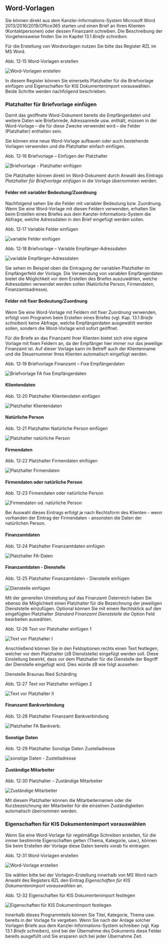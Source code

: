 ## Word-Vorlagen

Sie können direkt aus dem Kanzlei-Informations-System Microsoft Word
2013/2016/2019/Office365 starten und einen Brief an Ihren Klienten
(Kontaktpersonen) oder dessen Finanzamt schreiben. Die Beschreibung der
Vorgehensweise finden Sie im Kapitel 13.1 *Briefe schreiben.*

Für die Erstellung von Wordvorlagen nutzen Sie bitte das Register *RZL*
im MS Word.

Abb. 12‑15 Word-Vorlagen erstellen

![Word-Vorlagen erstellen](<img/image305.png>)

In diesem Register können Sie einerseits Platzhalter für die
Briefvorlage einfügen und Eigenschaften für KIS Dokumentenimport
vorauswählen. Beide Schritte werden nachfolgend beschrieben.

### Platzhalter für Briefvorlage einfügen

Damit das geöffnete Word-Dokument bereits die Empfängerdaten und weitere
Daten wie Briefanrede, Adressanrede usw. enthält, müssen in der
Word-Vorlage – die für diese Zwecke verwendet wird – die Felder
(Platzhalter) enthalten sein.

Sie können eine neue Word-Vorlage aufbauen oder auch bestehende Vorlagen
verwenden und die Platzhalter einfach einfügen.

Abb. 12‑16 Briefvorlage – Einfügen der Platzhalter

![Briefvorlage - Platzhalter einfügen](<img/image308.png>)

Die Platzhalter können direkt im Word-Dokument durch Anwahl des Eintrags
*Platzhalter für Briefvorlage einfügen* in die Vorlage übernommen
werden.

#### Felder mit variabler Bedeutung/Zuordnung

Nachfolgend sehen Sie die Felder mit variabler Bedeutung bzw. Zuordnung.
Wenn Sie eine Word-Vorlage mit diesen Feldern verwenden, erhalten Sie
beim Erstellen eines Briefes aus dem Kanzlei-Informations-System die
Abfrage, welche Adressdaten in den Brief eingefügt werden sollen.

Abb. 12‑17 Variable Felder einfügen

![variable Felder einfügen](<img/image309.png>)

Abb. 12‑18 Briefvorlage – Variable Empfänger-Adressdaten

![variable Empfänger-Adressdaten](<img/image310.png>)

Sie sehen im Beispiel oben die Eintragung der variablen Platzhalter im
Empfängerfeld der Vorlage. Die Verwendung von variablen Empfängerdaten
bietet die Möglichkeit vor dem Erstellen des Briefes auszuwählen, welche
Adressdaten verwendet werden sollen (Natürliche Person, Firmendaten,
Finanzamtsadresse).

#### Felder mit fixer Bedeutung/Zuordnung

Wenn Sie eine Word-Vorlage mit Feldern mit fixer Zuordnung verwenden,
erfolgt vom Programm beim Erstellen eines Briefes (vgl. Kap. 13.1
*Briefe schreiben*) keine Abfrage, welche Empfängerdaten ausgewählt
werden sollen, sondern die Word-Vorlage wird sofort geöffnet.

Für die Briefe an das Finanzamt Ihrer Klienten bietet sich eine eigene
Vorlage mit fixen Feldern an, da der Empfänger hier immer nur das
jeweilige Finanzamt ist. Auf dieser Vorlage kann im Betreff auch der
Klientenname und die Steuernummer Ihres Klienten automatisch eingefügt
werden.

Abb. 12‑19 Briefvorlage Finanzamt – Fixe Empfängerdaten

![Briefvorlage FA fixe Empfängerdaten](<img/image311.png>)

#### Klientendaten

Abb. 12‑20 Platzhalter Klientendaten einfügen

![Platzhalter Klientendaten](<img/image312.png>)

#### Natürliche Person

Abb. 12‑21 Platzhalter Natürliche Person einfügen

![Platzhalter natürliche Person](<img/image313.png>)

#### Firmendaten

Abb. 12‑22 Platzhalter Firmendaten einfügen

![Platzhalter Firmendaten](<img/image314.png>)

#### Firmendaten oder natürliche Person

Abb. 12‑23 Firmendaten oder natürliche Person

![Firmendaten od. natürliche Person](<img/image315.png>)

Bei Auswahl dieses Eintrags erfolgt je nach Rechtsform des Klienten -
wenn vorhanden der Eintrag der Firmendaten - ansonsten die Daten der
natürlichen Person.

#### Finanzamtdaten

Abb. 12‑24 Platzhalter Finanzamtdaten einfügen

![Platzhalter FA-Daten](<img/image316.png>)

####  Finanzamtdaten - Dienstelle

Abb. 12‑25 Platzhalter Finanzamtdaten - Dienstelle einfügen

![Dienstelle einfügen](<img/image317.png>)

Mit der generellen Umstellung auf das Finanzamt Österreich haben Sie
ebenso die Möglichkeit einen Platzhalter für die Bezeichnung der
jeweiligen Dienststelle einzufügen. Optional können Sie mit einem
Rechtsklick auf den eingefügten Platzhalter *Standard Finanzamt
Dienststelle* die Option Feld bearbeiten auswählen.

Abb. 12‑26 Text vor Platzhalter einfügen 1

![Text vor Platzhalter I](<img/image318.png>)

Anschließend können Sie in den Feldoptionen rechts einen Text festlegen,
welcher vor dem Platzhalter (zB Dienststelle) eingefügt werden soll.
Diese Einstellung bewirkt, dass vor dem Platzhalter für die Dienstelle
der Begriff der Dienstelle eingefügt wird. Dies würde zB wie folgt
aussehen:

Dienstelle Braunau Ried Schärding

Abb. 12‑27 Text vor Platzhalter einfügen 2

![Text vor Platzhalter II](<img/image319.png>)

#### Finanzamt Bankverbindung

Abb. 12‑28 Platzhalter Finanzamt Bankverbindung

![Platzhalter FA Bankverb.](<img/image320.png>)

#### Sonstige Daten

Abb. 12‑29 Platzhalter Sonstige Daten Zustelladresse

![sonstige Daten - Zustelladresse](<img/image321.png>)

#### Zuständige Mitarbeiter

Abb. 12‑30 Platzhalter – Zuständige Mitarbeiter

![Zuständige Mitarbeiter](<img/image322.png>)

Mit diesem Platzhalter können die Mitarbeiternamen oder die
Kurzbezeichnung der Mitarbeiter für die einzelnen Zuständigkeiten
automatisch übernommen werden.

### Eigenschaften für KIS Dokumentenimport vorauswählen

Wenn Sie eine Word-Vorlage für regelmäßige Schreiben erstellen, für die
immer bestimmte Eigenschaften gelten (Thema, Kategorie, usw.), können
Sie beim Erstellen der Vorlage diese Daten bereits vorab fix eintragen.

Abb. 12‑31 Word-Vorlagen erstellen

![Word-Vorlage erstellen](<img/image305.png>)

Sie wählen bitte bei der Vorlagen-Erstellung innerhalb von MS Word nach
Anwahl des Registers *RZL* den Eintrag *Eigenschaften für KIS
Dokumentenimport vorauswählen* an.

Abb. 12‑32 Eigenschaften für KIS Dokumentenimport festlegen

![Eigenschaften für KIS Dokumentimport festlegen](<img/image323.png>)

Innerhalb dieses Programmteils können Sie Titel, Kategorie, Thema usw.
bereits in der Vorlage fix vergeben. Wenn Sie nach der Anlage solcher
Vorlagen Briefe aus dem Kanzlei-Informations-System schreiben (vgl. Kap
13.1 *Briefe schreiben*), sind bei der Übernahme des Dokuments diese
Felder bereits ausgefüllt und Sie ersparen sich bei jeder Übernahme
Zeit.